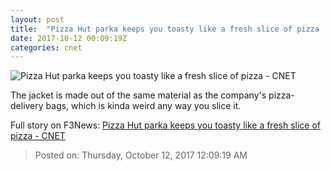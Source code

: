 ```yaml
---
layout: post
title:  "Pizza Hut parka keeps you toasty like a fresh slice of pizza     - CNET"
date: 2017-10-12 00:09:19Z
categories: cnet
---
```


![Pizza Hut parka keeps you toasty like a fresh slice of pizza     - CNET](https://cnet1.cbsistatic.com/img/gQqU7P3s4oLDEJJtYpRLwBJr8pM=/670x503/2017/10/11/0057e703-d296-48ca-b232-a4eda619e1ad/pizzahutparkacloseup.jpg)

The jacket is made out of the same material as the company's pizza-delivery bags, which is kinda weird any way you slice it.


Full story on F3News: [Pizza Hut parka keeps you toasty like a fresh slice of pizza     - CNET](http://www.f3nws.com/n/nsSFYC)

> Posted on: Thursday, October 12, 2017 12:09:19 AM
